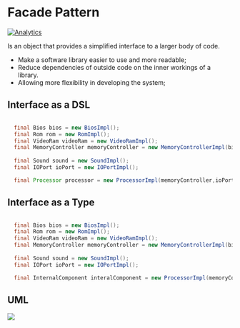 # Facade Pattern

[![Analytics](https://ga-beacon.appspot.com/UA-68658653-4/FacadePattern/readme)](https://github.com/igrigorik/ga-beacon)

Is an object that provides a simplified interface to a larger body of code.
* Make a software library easier to use and more readable;
* Reduce dependencies of outside code on the inner workings of a library.
* Allowing more flexibility in developing the system;

## Interface as a DSL
```java

  final Bios bios = new BiosImpl();
  final Rom rom = new RomImpl();
  final VideoRam videoRam = new VideoRamImpl();
  final MemoryController memoryController = new MemoryControllerImpl(bios,rom,videoRam);
  
  final Sound sound = new SoundImpl();
  final IOPort ioPort = new IOPortImpl();

  final Processor processor = new ProcessorImpl(memoryController,ioPort,sound);
```

## Interface as a Type
```java

  final Bios bios = new BiosImpl();
  final Rom rom = new RomImpl();
  final VideoRam videoRam = new VideoRamImpl();
  final MemoryController memoryController = new MemoryControllerImpl(bios,rom,videoRam);
  
  final Sound sound = new SoundImpl();
  final IOPort ioPort = new IOPortImpl();

  final InternalComponent interalComponent = new ProcessorImpl(memoryController,ioPort,sound);
```


## UML
![](http://i.imgur.com/f7RziXb.png)



